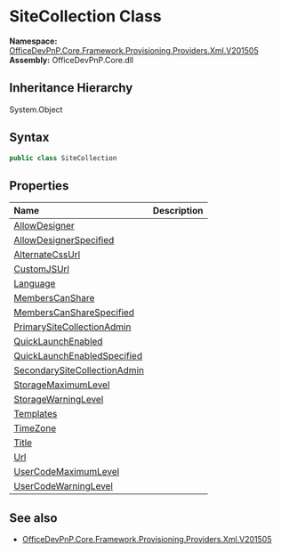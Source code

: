 # SiteCollection Class
  

**Namespace:** [OfficeDevPnP.Core.Framework.Provisioning.Providers.Xml.V201505](OfficeDevPnP.Core.Framework.Provisioning.Providers.Xml.V201505.md)  
**Assembly:** OfficeDevPnP.Core.dll  
## Inheritance Hierarchy
System.Object  
## Syntax
```C#
public class SiteCollection
```
## Properties
|**Name**|**Description**|
|:-----|:-----|
| [AllowDesigner](OfficeDevPnP.Core.Framework.Provisioning.Providers.Xml.V201505.SiteCollection.AllowDesigner.md) | 
| [AllowDesignerSpecified](OfficeDevPnP.Core.Framework.Provisioning.Providers.Xml.V201505.SiteCollection.AllowDesignerSpecified.md) | 
| [AlternateCssUrl](OfficeDevPnP.Core.Framework.Provisioning.Providers.Xml.V201505.SiteCollection.AlternateCssUrl.md) | 
| [CustomJSUrl](OfficeDevPnP.Core.Framework.Provisioning.Providers.Xml.V201505.SiteCollection.CustomJSUrl.md) | 
| [Language](OfficeDevPnP.Core.Framework.Provisioning.Providers.Xml.V201505.SiteCollection.Language.md) | 
| [MembersCanShare](OfficeDevPnP.Core.Framework.Provisioning.Providers.Xml.V201505.SiteCollection.MembersCanShare.md) | 
| [MembersCanShareSpecified](OfficeDevPnP.Core.Framework.Provisioning.Providers.Xml.V201505.SiteCollection.MembersCanShareSpecified.md) | 
| [PrimarySiteCollectionAdmin](OfficeDevPnP.Core.Framework.Provisioning.Providers.Xml.V201505.SiteCollection.PrimarySiteCollectionAdmin.md) | 
| [QuickLaunchEnabled](OfficeDevPnP.Core.Framework.Provisioning.Providers.Xml.V201505.SiteCollection.QuickLaunchEnabled.md) | 
| [QuickLaunchEnabledSpecified](OfficeDevPnP.Core.Framework.Provisioning.Providers.Xml.V201505.SiteCollection.QuickLaunchEnabledSpecified.md) | 
| [SecondarySiteCollectionAdmin](OfficeDevPnP.Core.Framework.Provisioning.Providers.Xml.V201505.SiteCollection.SecondarySiteCollectionAdmin.md) | 
| [StorageMaximumLevel](OfficeDevPnP.Core.Framework.Provisioning.Providers.Xml.V201505.SiteCollection.StorageMaximumLevel.md) | 
| [StorageWarningLevel](OfficeDevPnP.Core.Framework.Provisioning.Providers.Xml.V201505.SiteCollection.StorageWarningLevel.md) | 
| [Templates](OfficeDevPnP.Core.Framework.Provisioning.Providers.Xml.V201505.SiteCollection.Templates.md) | 
| [TimeZone](OfficeDevPnP.Core.Framework.Provisioning.Providers.Xml.V201505.SiteCollection.TimeZone.md) | 
| [Title](OfficeDevPnP.Core.Framework.Provisioning.Providers.Xml.V201505.SiteCollection.Title.md) | 
| [Url](OfficeDevPnP.Core.Framework.Provisioning.Providers.Xml.V201505.SiteCollection.Url.md) | 
| [UserCodeMaximumLevel](OfficeDevPnP.Core.Framework.Provisioning.Providers.Xml.V201505.SiteCollection.UserCodeMaximumLevel.md) | 
| [UserCodeWarningLevel](OfficeDevPnP.Core.Framework.Provisioning.Providers.Xml.V201505.SiteCollection.UserCodeWarningLevel.md) | 
## See also
- [OfficeDevPnP.Core.Framework.Provisioning.Providers.Xml.V201505](OfficeDevPnP.Core.Framework.Provisioning.Providers.Xml.V201505.md)
